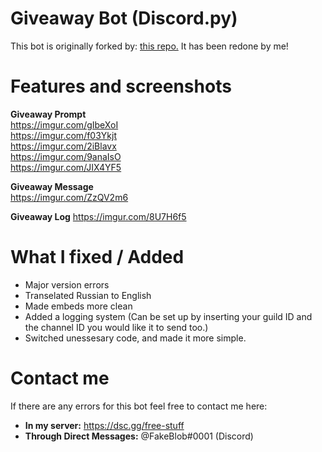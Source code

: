# Giveaway Bot (Discord.py)
This bot is originally forked by: <a href="https://github.com/helish88/giveaway">this repo.</a>
It has been redone by me!

# Features and screenshots

**Giveaway Prompt** <br/>
https://imgur.com/gIbeXoI <br/>
https://imgur.com/f03Ykjt <br/>
https://imgur.com/2iBlavx <br/>
https://imgur.com/9anaIsO <br/>
https://imgur.com/JIX4YF5 <br/>


**Giveaway Message** <br/>
https://imgur.com/ZzQV2m6 <br/>

**Giveaway Log**
https://imgur.com/8U7H6f5 <br/>



# What I fixed / Added
- Major version errors
- Transelated Russian to English
- Made embeds more clean
- Added a logging system (Can be set up by inserting your guild ID and the channel ID you would like it to send too.)
- Switched unessesary code, and made it more simple.

# Contact me
If there are any errors for this bot feel free to contact me here:
- **In my server:** https://dsc.gg/free-stuff
- **Through Direct Messages:** @FakeBlob#0001 (Discord)
